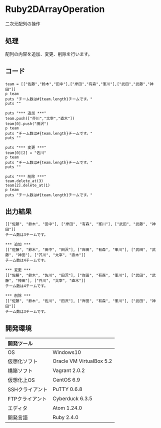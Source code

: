 # Ruby2DArrayOperation
二次元配列の操作

## 処理
配列の内容を追加、変更、削除を行います。

## コード
```
team = [["佐藤","鈴木","田中"],["岸田","有森","峯川"],["武田","武藤","神田"]]
p team
puts "チーム数は#{team.length}チームです。"
puts ""

puts "*** 追加 ***"
team.push(["芥川","太宰","直木"])
team[0].push("田沢")
p team
puts "チーム数は#{team.length}チームです。"
puts ""

puts "*** 変更 ***"
team[0][2] = "佐川"
p team
puts "チーム数は#{team.length}チームです。"
puts ""

puts "*** 削除 ***"
team.delete_at(3)
team[2].delete_at(1)
p team
puts "チーム数は#{team.length}チームです。"
``` 

## 出力結果  
```
[["佐藤", "鈴木", "田中"], ["岸田", "有森", "峯川"], ["武田", "武藤", "神田"]]
チーム数は3チームです。

*** 追加 ***
[["佐藤", "鈴木", "田中", "田沢"], ["岸田", "有森", "峯川"], ["武田", "武藤", "神田"], ["芥川", "太宰", "直木"]]
チーム数は4チームです。

*** 変更 ***
[["佐藤", "鈴木", "佐川", "田沢"], ["岸田", "有森", "峯川"], ["武田", "武藤", "神田"], ["芥川", "太宰", "直木"]]
チーム数は4チームです。

*** 削除 ***
[["佐藤", "鈴木", "佐川", "田沢"], ["岸田", "有森", "峯川"], ["武田", "神田"]]
チーム数は3チームです。
```
  
## 開発環境
| 開発ツール |  |
|:-|:-|
| OS | Windows10 |
| 仮想化ソフト | Oracle VM VirtualBox 5.2 |
| 構築ソフト | Vagrant 2.0.2 |
| 仮想化上OS | CentOS 6.9 |
| SSHクライアント | PuTTY 0.6.8 |
| FTPクライアント | Cyberduck 6.3.5 |
| エディタ | Atom 1.24.0 |
| 開発言語 | Ruby 2.4.0 |

